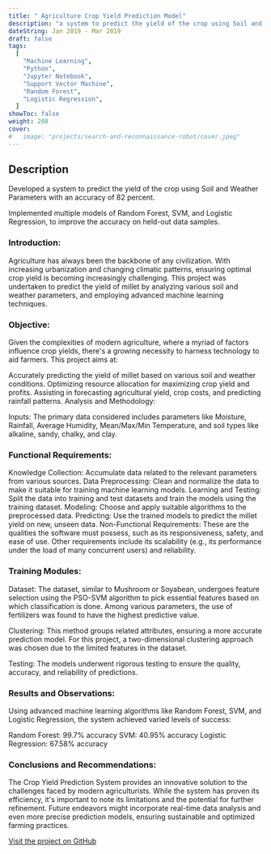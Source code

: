 ```yaml
---
title: " Agriculture Crop Yield Prediction Model"
description: "a system to predict the yield of the crop using Soil and Weather Parameters."
dateString: Jan 2019 - Mar 2019
draft: false
tags:
  [
    "Machine Learning",
    "Python",
    "Jupyter Notebook",
    "Support Vector Machine",
    "Random Forest",
    "Logistic Regression",
  ]
showToc: false
weight: 208
cover:
#   image: "projects/search-and-reconnaissance-robot/cover.jpeg"
---
```


## Description

Developed a system to predict the yield of the crop using Soil and Weather Parameters with an accuracy of 82 percent.

Implemented multiple models of Random Forest, SVM, and Logistic Regression, to improve the accuracy on held-out
data samples.

### Introduction:

Agriculture has always been the backbone of any civilization. With increasing urbanization and changing climatic patterns, ensuring optimal crop yield is becoming increasingly challenging. This project was undertaken to predict the yield of millet by analyzing various soil and weather parameters, and employing advanced machine learning techniques.

### Objective:

Given the complexities of modern agriculture, where a myriad of factors influence crop yields, there's a growing necessity to harness technology to aid farmers. This project aims at:

Accurately predicting the yield of millet based on various soil and weather conditions.
Optimizing resource allocation for maximizing crop yield and profits.
Assisting in forecasting agricultural yield, crop costs, and predicting rainfall patterns.
Analysis and Methodology:

Inputs: The primary data considered includes parameters like Moisture, Rainfall, Average Humidity, Mean/Max/Min Temperature, and soil types like alkaline, sandy, chalky, and clay.

### Functional Requirements:

Knowledge Collection: Accumulate data related to the relevant parameters from various sources.
Data Preprocessing: Clean and normalize the data to make it suitable for training machine learning models.
Learning and Testing: Split the data into training and test datasets and train the models using the training dataset.
Modeling: Choose and apply suitable algorithms to the preprocessed data.
Predicting: Use the trained models to predict the millet yield on new, unseen data.
Non-Functional Requirements: These are the qualities the software must possess, such as its responsiveness, safety, and ease of use. Other requirements include its scalability (e.g., its performance under the load of many concurrent users) and reliability.

### Training Modules:

Dataset: The dataset, similar to Mushroom or Soyabean, undergoes feature selection using the PSO-SVM algorithm to pick essential features based on which classification is done. Among various parameters, the use of fertilizers was found to have the highest predictive value.

Clustering: This method groups related attributes, ensuring a more accurate prediction model. For this project, a two-dimensional clustering approach was chosen due to the limited features in the dataset.

Testing: The models underwent rigorous testing to ensure the quality, accuracy, and reliability of predictions.

### Results and Observations:

Using advanced machine learning algorithms like Random Forest, SVM, and Logistic Regression, the system achieved varied levels of success:

Random Forest: 99.7% accuracy
SVM: 40.95% accuracy
Logistic Regression: 67.58% accuracy


### Conclusions and Recommendations:

The Crop Yield Prediction System provides an innovative solution to the challenges faced by modern agriculturists. While the system has proven its efficiency, it's important to note its limitations and the potential for further refinement. Future endeavors might incorporate real-time data analysis and even more precise prediction models, ensuring sustainable and optimized farming practices.




[Visit the project on GitHub](https://github.com/mounikapadala11/Agriculture-Crop-Yield-Prediction-Model)
<!-- 
About me old:

    Hi 👋, I'm Mounika, an [**MSc in Computer Scince**](https://cse.ucsd.edu/graduate/degree-programs/ms-program) student at the **University of California, San Diego**. I'm passionate about **Backend**, **Frontend**, **Networks** and **Machine Learning". I have experience in programming languages such as Python, C, C++ and web technologies like JavaScript, Flutter, HTML5, and CSS. I have also developed several projects and published papers in journals. Additionally, I have work experience as a software engineer and developer intern. I am interested in a career in software development and data science. As a technology enthusiast, I learn new techs in my free time. -->

<!-- Natural disasters like earthquakes and landslides are sudden events that cause widespread destruction and major collateral damage including loss of life. Though disasters can never be prevented, their effects on mankind can surely be reduced. In this paper, we present the design and control of SRR (Search and Reconnaissance Robot), a robot capable of traversing on all terrains and locating survivors stuck under the debris. This will assist the rescue team to focus on recovering the victims, leaving the locating task for the Robots. The unique features of the SRR above existing ATVs are active-articulation, modularity, and assisted-autonomy. Active-articulation allows the SRR to climb objects much tall than itself. Modularity allows the SRR to detach into smaller modules to enter tight spaces where the whole body can’t fit. Assisted-autonomy allows the SRR to detect the presence of objects in front and climb autonomously over them.

![](/projects/search-and-reconnaissance-robot/img1.jpeg)

![](/projects/search-and-reconnaissance-robot/img2.jpeg)

![](/projects/search-and-reconnaissance-robot/img3.jpeg) -->
